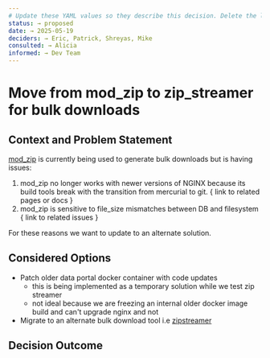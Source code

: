 ```yaml
---
# Update these YAML values so they describe this decision. Delete the leading `→` characters.
status: → proposed 
date: → 2025-05-19
deciders: → Eric, Patrick, Shreyas, Mike
consulted: → Alicia
informed: → Dev Team
---
```

# Move from mod_zip to zip_streamer for bulk downloads

## Context and Problem Statement
[mod_zip](https://github.com/evanmiller/mod_zip) is currently being used to generate bulk downloads but is having issues:

1. mod_zip no longer works with newer versions of NGINX because its build tools break with the transition from mercurial to git. 
  { link to related pages or docs }
2. mod_zip is sensitive to file_size mismatches between DB and filesystem { link to related issues }

For these reasons we want to update to an alternate solution. 

## Considered Options

* Patch older data portal docker container with code updates
   - this is being implemented as a temporary solution while we test zip streamer
   - not ideal because we are freezing an internal older docker image build and can't upgrade nginx and not 
* Migrate to an alternate bulk download tool i.e [zipstreamer](https://github.com/scosman/zipstreamer)

## Decision Outcome


